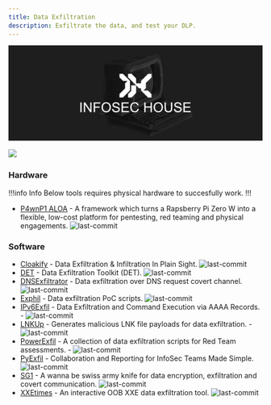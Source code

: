 ```yaml
---
title: Data Exfiltration
description: Exfiltrate the data, and test your DLP.
---
```


![](/assets/headers/header-logo.png)

![](https://img.shields.io/badge/Tools%20%26%20Resources%20Available-11-757575?style=for-the-badge)

### Hardware

!!!info Info
Below tools requires physical hardware to succesfully work.
!!!

* [P4wnP1 ALOA](https://github.com/RoganDawes/P4wnP1_aloa) - A framework which turns a Rapsberry Pi Zero W into a flexible, low-cost platform for pentesting, red teaming and physical engagements. ![last-commit](https://img.shields.io/github/last-commit/RoganDawes/P4wnP1_aloa?style=flat)

### Software

* [Cloakify](https://github.com/TryCatchHCF/Cloakify) - Data Exfiltration & Infiltration In Plain Sight. ![last-commit](https://img.shields.io/github/last-commit/TryCatchHCF/Cloakify?style=flat) 
* [DET](https://github.com/sensepost/DET) - Data Exfiltration Toolkit (DET). ![last-commit](https://img.shields.io/github/last-commit/sensepost/DET?style=flat)
* [DNSExfiltrator](https://github.com/Arno0x/DNSExfiltrator) - Data exfiltration over DNS request covert channel. ![last-commit](https://img.shields.io/github/last-commit/Arno0x/DNSExfiltrator?style=flat)
* [Exphil](https://github.com/glennzw/exphil) -  Data exfiltration PoC scripts. ![last-commit](https://img.shields.io/github/last-commit/glennzw/exphil?style=flat)
* [IPv6Exfil](https://github.com/DShield-ISC/IPv6DNSExfil) - Data Exfiltration and Command Execution via AAAA Records. - ![last-commit](https://img.shields.io/github/last-commit/DShield-ISC/IPv6DNSExfil?style=flat)
* [LNKUp](https://github.com/Plazmaz/LNKUp) - Generates malicious LNK file payloads for data exfiltration. - ![last-commit](https://img.shields.io/github/last-commit/Plazmaz/LNKUp?style=flat)
* [PowerExfil](https://github.com/1N3/PowerExfil) - A collection of data exfiltration scripts for Red Team assessments. - ![last-commit](https://img.shields.io/github/last-commit/1N3/PowerExfil?style=flat)
* [PyExfil](https://github.com/ytisf/PyExfil) - Collaboration and Reporting for InfoSec Teams Made Simple. ![last-commit](https://img.shields.io/github/last-commit/ytisf/PyExfil?style=flat)
* [SG1](https://github.com/evilsocket/sg1) - A wanna be swiss army knife for data encryption, exfiltration and covert communication. ![last-commit](https://img.shields.io/github/last-commit/evilsocket/sg1?style=flat) 
* [XXEtimes](https://github.com/ropnop/xxetimes) - An interactive OOB XXE data exfiltration tool. ![last-commit](https://img.shields.io/github/last-commit/ropnop/xxetimes?style=flat)
